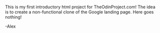 This is my first introductory html project for TheOdinProject.com!  The idea is to create a non-functional clone of the Google landing page.  Here goes nothing!

-Alex
